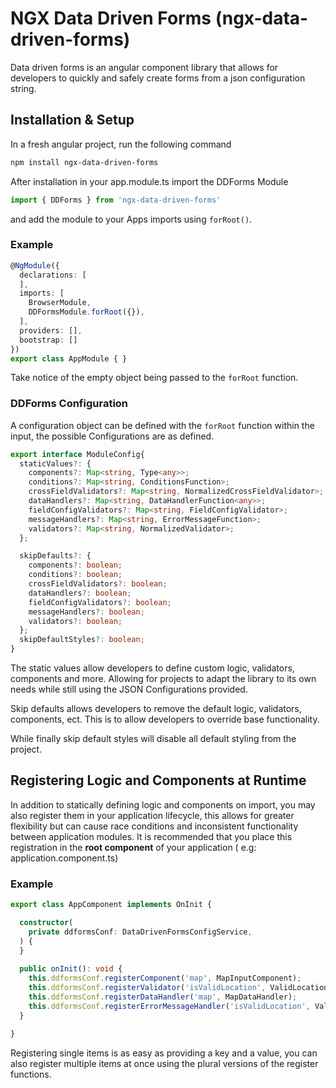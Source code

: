 # NGX Data Driven Forms (ngx-data-driven-forms)

Data driven forms is an angular component library that allows for developers to quickly and safely create forms from a
json configuration string.

## Installation & Setup

In a fresh angular project, run the following command

```bash
npm install ngx-data-driven-forms
```

After installation in your app.module.ts import the DDForms Module

```ts
import { DDForms } from 'ngx-data-driven-forms'
```

and add the module to your Apps imports using `forRoot()`.

### Example

```ts
@NgModule({
  declarations: [
  ],
  imports: [
    BrowserModule,
    DDFormsModule.forRoot({}),
  ],
  providers: [],
  bootstrap: []
})
export class AppModule { }
```

Take notice of the empty object being passed to the `forRoot` function.

### DDForms Configuration

A configuration object can be defined with the `forRoot` function within the input, the possible Configurations are as
defined.

```ts
export interface ModuleConfig{
  staticValues?: {
    components?: Map<string, Type<any>>;
    conditions?: Map<string, ConditionsFunction>;
    crossFieldValidators?: Map<string, NormalizedCrossFieldValidator>;
    dataHandlers?: Map<string, DataHandlerFunction<any>>;
    fieldConfigValidators?: Map<string, FieldConfigValidator>;
    messageHandlers?: Map<string, ErrorMessageFunction>;
    validators?: Map<string, NormalizedValidator>;
  };

  skipDefaults?: {
    components?: boolean;
    conditions?: boolean;
    crossFieldValidators?: boolean;
    dataHandlers?: boolean;
    fieldConfigValidators?: boolean;
    messageHandlers?: boolean;
    validators?: boolean;
  };
  skipDefaultStyles?: boolean;
}
```

The static values allow developers to define custom logic, validators, components and more. Allowing for projects to
adapt the library to its own needs while still using the JSON Configurations provided.

Skip defaults allows developers to remove the default logic, validators, components, ect. This is to allow developers to
override base functionality.

While finally skip default styles will disable all default styling from the project.

## Registering Logic and Components at Runtime

In addition to statically defining logic and components on import, you may also register them in your application
lifecycle, this allows for greater flexibility but can cause race conditions and inconsistent functionality between
application modules. It is recommended that you place this registration in the **root component** of your application (
e.g: application.component.ts)

### Example

```ts
export class AppComponent implements OnInit {

  constructor(
    private ddformsConf: DataDrivenFormsConfigService,
  ) {
  }
  
  public onInit(): void {
    this.ddformsConf.registerComponent('map', MapInputComponent);
    this.ddformsConf.registerValidator('isValidLocation', ValidLocationValidatorFunction);
    this.ddformsConf.registerDataHandler('map', MapDataHandler);
    this.ddformsConf.registerErrorMessageHandler('isValidLocation', ValidLocationErrorHandler);
  }

}
```

Registering single items is as easy as providing a key and a value, you can also register multiple items at once using
the plural versions of the register functions.
